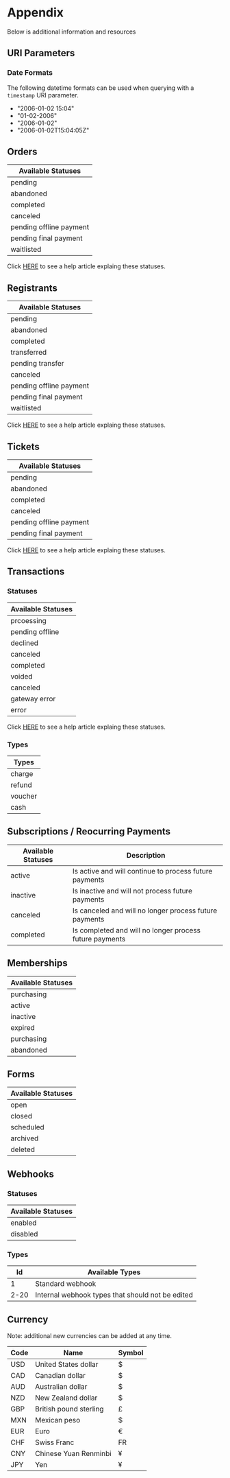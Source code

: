 # Appendix

Below is additional information and resources

## URI Parameters

### Date Formats

The following datetime formats can be used when querying with a `timestamp` URI parameter.

- "2006-01-02 15:04"
- "01-02-2006"
- "2006-01-02"
- "2006-01-02T15:04:05Z"

## Orders

| Available Statuses
| -----------------------
| pending
| abandoned
| completed
| canceled
| pending offline payment
| pending final payment
| waitlisted

Click [HERE](http://help.regfox.com/article/973-registration-statuses-explained) to see a help article explaing these statuses.

## Registrants

| Available Statuses
| -----------------------
| pending
| abandoned
| completed
| transferred
| pending transfer
| canceled
| pending offline payment
| pending final payment
| waitlisted

Click [HERE](http://help.regfox.com/article/973-registration-statuses-explained) to see a help article explaing these statuses.

## Tickets

| Available Statuses
| -----------------------
| pending
| abandoned
| completed
| canceled
| pending offline payment
| pending final payment

Click [HERE](http://help.ticketspice.com/article/501-order-statuses-explained) to see a help article explaing these statuses.

## Transactions

### Statuses

| Available Statuses
| ------------------
| prcoessing
| pending offline
| declined
| canceled
| completed
| voided
| canceled
| gateway error
| error

Click [HERE](http://help.regfox.com/article/972-transaction-statuses-explained) to see a help article explaing these statuses.

### Types

| Types
| ------------------
| charge
| refund
| voucher
| cash

## Subscriptions / Reocurring Payments

Available Statuses | Description
------------------ | -------------------------------------------------------
active             | Is active and will continue to process future payments
inactive           | Is inactive and will not process future payments
canceled           | Is canceled and will no longer process future payments
completed          | Is completed and will no longer process future payments

## Memberships

| Available Statuses
| ------------------
| purchasing
| active
| inactive
| expired
| purchasing
| abandoned

## Forms

| Available Statuses
| ------------------
| open
| closed
| scheduled
| archived
| deleted

## Webhooks

### Statuses

| Available Statuses
| ------------------
| enabled
| disabled

### Types

Id   | Available Types
---- | ------------------------------------------------
1    | Standard webhook
2-20 | Internal webhook types that should not be edited

## Currency

Note: additional new currencies can be added at any time.

Code | Name                                    | Symbol
---- | --------------------------------------- | ------
USD  | United States dollar                    | $
CAD  | Canadian dollar                         | $
AUD  | Australian dollar                       | $
NZD  | New Zealand dollar                      | $
GBP  | British pound sterling                  | £
MXN  | Mexican peso                            | $
EUR  | Euro                                    | €
CHF  | Swiss Franc                             | FR
CNY  | Chinese Yuan Renminbi                   | ¥
JPY  | Yen  	                                 | ¥
